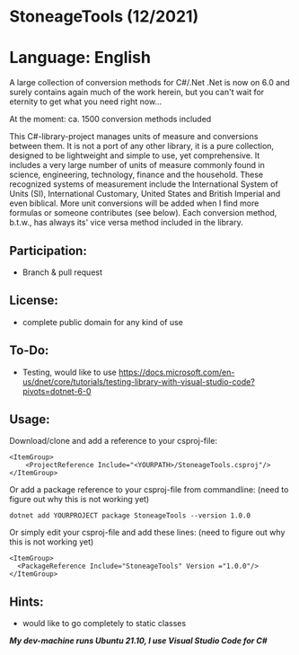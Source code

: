 # StoneageTools (12/2021)
# Language: English

A large collection of conversion methods for C#/.Net .Net is now on 6.0 and surely contains again much of the work herein, but you can't wait for eternity to get what you need right now...

At the moment: ca. 1500 conversion methods included

This C#-library-project manages units of measure and conversions between them. It is not a port of any other library, it is a pure collection, designed to be lightweight and simple to use, yet comprehensive. It includes a very large number of units of measure commonly found in science, engineering, technology, finance and the household. These recognized systems of measurement include the International System of Units (SI), International Customary, United States and British Imperial and even biblical. More unit conversions will be added when I find more formulas or someone contributes (see below). Each conversion method, b.t.w., has always its' vice versa method included in the library. 

## Participation: 
- Branch & pull request

## License: 
- complete public domain for any kind of use

## To-Do:
- Testing, would like to use https://docs.microsoft.com/en-us/dnet/core/tutorials/testing-library-with-visual-studio-code?pivots=dotnet-6-0

## Usage: 
Download/clone and add a reference to your csproj-file:
```
<ItemGroup>
    <ProjectReference Include="<YOURPATH>/StoneageTools.csproj"/>
</ItemGroup>
```
Or add a package reference to your csproj-file from commandline: (need to figure out why this is not working yet)
```
dotnet add YOURPROJECT package StoneageTools --version 1.0.0
```
Or simply edit your csproj-file and add these lines: (need to figure out why this is not working yet)
```
<ItemGroup>
  <PackageReference Include="StoneageTools" Version ="1.0.0"/>
</ItemGroup>
```

## Hints:
- would like to go completely to static classes


***My dev-machine runs Ubuntu 21.10, I use Visual Studio Code for C#***
